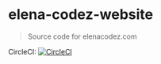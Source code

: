 # elena-codez-website
> Source code for elenacodez.com

CircleCI: [![CircleCI](https://circleci.com/gh/elena-codez/elena-codez-website/tree/master.svg?style=svg)](https://circleci.com/gh/elena-codez/elena-codez-website/tree/master)
